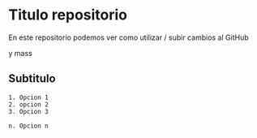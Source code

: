 # Titulo repositorio

En este repositorio podemos ver como utilizar / subir cambios al GitHub

y mass

## Subtitulo

	1. Opcion 1
	2. opcion 2
	3. Opcion 3

	n. Opcion n
